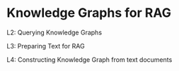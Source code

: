 # Knowledge Graphs for RAG

L2: Querying Knowledge Graphs

L3: Preparing Text for RAG

L4: Constructing Knowledge Graph from text documents
